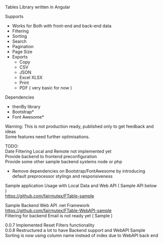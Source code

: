 Tables Library written in Angular

Supports
- Works for Both with front-end and back-end data
- Filtering
- Sorting
- Search
- Pagination
- Page Size
- Exports 
  -  Copy
  -  CSV
  -  JSON
  -  Excel XLSX
  -  Print
  -  PDF ( very basic for now )


Dependencies
- thenBy library
- Bootstrap*
- Font Awesome*


Warning: This is not production ready, published only to get feedback and ideas  
Some features need further optimisations.

TODO:  
Date Filtering Local and Remote not implemented yet  
Provide backend to frontend preconfiguration   
Provide some other sample backend systems node or php  
* Remove dependencies on Bootstrap/FontAwesome by introducing default preprocessor stylings and responsiveness  


Sample application Usage with Local Data and Web API ( Sample API below )  
https://github.com/fairmutex/FTable-sample

Sample  Backend Web API .net Framework  
https://github.com/fairmutex/FTable-WebAPI-sample  
Filtering for backend Email is not ready yet ( Sample )  


0.0.7  Implemented Reset Filters functionality  
0.0.8  Restructured a lot to have Backend support and WebAPI Sample  
       Sorting is now using column name instead of index due to WebAPI back end 


